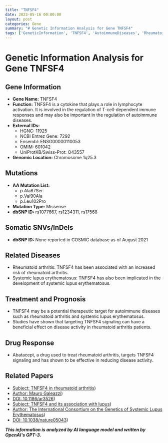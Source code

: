 ```yaml
---
title: "TNFSF4"
date: 2023-05-16 00:00:00
layout: post
categories: Gene
summary: "# Genetic Information Analysis for Gene TNFSF4"
tags: ['GeneticInformation', 'TNFSF4', 'AutoimmuneDiseases', 'RheumatoidArthritis', 'SystemicLupusErythematosus', 'TherapeuticTarget', 'Abatacept', 'Cytokine']
---
```


# Genetic Information Analysis for Gene TNFSF4

## Gene Information
- **Gene Name:** TNFSF4
- **Function:** TNFSF4 is a cytokine that plays a role in lymphocyte activation. It is involved in the regulation of T-cell-dependent immune responses and may also be important in the regulation of autoimmune diseases.
- **External IDs:** 
    * HGNC: 11925
    * NCBI Entrez Gene: 7292
    * Ensembl: ENSG00000110053
    * OMIM: 601042
    * UniProtKB/Swiss-Prot: O43557
- **Genomic Location:** Chromosome 1q25.3

## Mutations
- **AA Mutation List:**
    * p.Ala87Ser
    * p.Val90Ala
    * p.Leu102Pro
- **Mutation Type:** Missense
- **dbSNP ID:** rs1077667, rs1234311, rs17568

## Somatic SNVs/InDels
- **dbSNP ID:** None reported in COSMIC database as of August 2021

## Related Diseases
- Rheumatoid arthritis: TNFSF4 has been associated with an increased risk of rheumatoid arthritis. 
- Systemic lupus erythematosus: TNFSF4 has also been implicated in the development of systemic lupus erythematosus.

## Treatment and Prognosis
- TNFSF4 may be a potential therapeutic target for autoimmune diseases such as rheumatoid arthritis and systemic lupus erythematosus.
- Studies have shown that targeting TNFSF4 signaling can have a beneficial effect on disease activity in rheumatoid arthritis patients.

## Drug Response
- Abatacept, a drug used to treat rheumatoid arthritis, targets TNFSF4 signaling and has shown to be effective in reducing disease activity.

## Related Papers
- [Subject: TNFSF4 in rheumatoid arthritis](https://pubmed.ncbi.nlm.nih.gov/22130217/))
- [Author: Mauro Galeazzi](https://pubmed.ncbi.nlm.nih.gov/?term=Galeazzi+M&cauthor_id=22130217))
- [DOI: 10.1186/ar3526](https://doi.org/10.1186/ar3526))
- [Subject: TNFSF4 and its association with lupus](https://www.nature.com/articles/nature05043))
- [Author: The International Consortium on the Genetics of Systemic Lupus Erythematosus](https://www.nature.com/articles/nature05043))
- [DOI: 10.1038/nature05043](https://doi.org/10.1038/nature05043))

**_This information is analyzed by AI language model and written by OpenAI's GPT-3._**